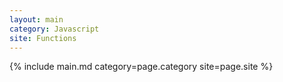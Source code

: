 ```yaml
---
layout: main
category: Javascript
site: Functions
---
```

{% include main.md category=page.category site=page.site %}